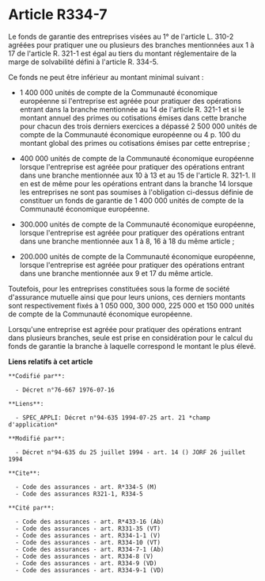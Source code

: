 # Article R334-7

Le fonds de garantie des entreprises visées au 1° de l'article L. 310-2 agréées pour pratiquer une ou plusieurs des branches
mentionnées aux 1 à 17 de l'article R. 321-1 est égal au tiers du montant réglementaire de la marge de solvabilité défini à
l'article R. 334-5.

Ce fonds ne peut être inférieur au montant minimal suivant :

- 1 400 000 unités de compte de la Communauté économique européenne si l'entreprise est agréée pour pratiquer des opérations
entrant dans la branche mentionnée au 14 de l'article R. 321-1 et si le montant annuel des primes ou cotisations émises dans
cette branche pour chacun des trois derniers exercices a dépassé 2 500 000 unités de compte de la Communauté économique
européenne ou 4 p. 100 du montant global des primes ou cotisations émises par cette entreprise ;

- 400 000 unités de compte de la Communauté économique européenne lorsque l'entreprise est agréée pour pratiquer des
opérations entrant dans une branche mentionnée aux 10 à 13 et au 15 de l'article R. 321-1. Il en est de même pour les
opérations entrant dans la branche 14 lorsque les entreprises ne sont pas soumises à l'obligation ci-dessus définie de
constituer un fonds de garantie de 1 400 000 unités de compte de la Communauté économique européenne.

- 300.000 unités de compte de la Communauté économique européenne, lorsque l'entreprise est agréée pour pratiquer des
opérations entrant dans une branche mentionnée aux 1 à 8, 16 à 18 du même article ;

- 200.000 unités de compte de la Communauté économique européenne, lorsque l'entreprise est agréée pour pratiquer des
opérations entrant dans une branche mentionnée aux 9 et 17 du même article.

Toutefois, pour les entreprises constituées sous la forme de société d'assurance mutuelle ainsi que pour leurs unions, ces
derniers montants sont respectivement fixés à 1 050 000, 300 000, 225 000 et 150 000 unités de compte de la Communauté
économique européenne.

Lorsqu'une entreprise est agréée pour pratiquer des opérations entrant dans plusieurs branches, seule est prise en
considération pour le calcul du fonds de garantie la branche à laquelle correspond le montant le plus élevé.

**Liens relatifs à cet article**

	**Codifié par**:

	  - Décret n°76-667 1976-07-16

	**Liens**:

	  - SPEC_APPLI: Décret n°94-635 1994-07-25 art. 21 *champ d'application*

	**Modifié par**:

	  - Décret n°94-635 du 25 juillet 1994 - art. 14 () JORF 26 juillet 1994

	**Cite**:

	  - Code des assurances - art. R*334-5 (M)
	  - Code des assurances R321-1, R334-5

	**Cité par**:

	  - Code des assurances - art. R*433-16 (Ab)
	  - Code des assurances - art. R331-35 (VT)
	  - Code des assurances - art. R334-1-1 (V)
	  - Code des assurances - art. R334-10 (VT)
	  - Code des assurances - art. R334-7-1 (Ab)
	  - Code des assurances - art. R334-8 (V)
	  - Code des assurances - art. R334-9 (VD)
	  - Code des assurances - art. R334-9-1 (VD)
